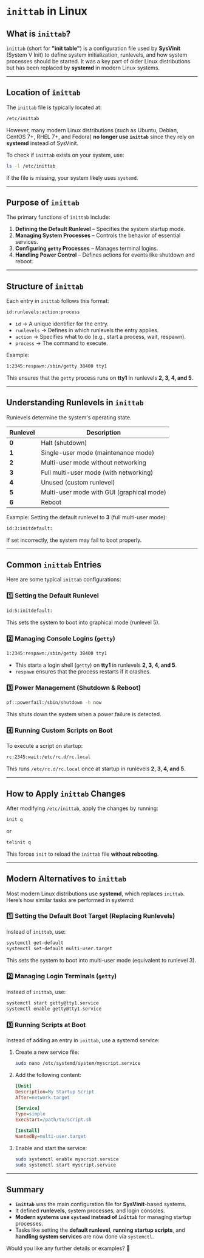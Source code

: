 # **`inittab` in Linux**  

## **What is `inittab`?**
`inittab` (short for **"init table"**) is a configuration file used by **SysVinit** (System V Init) to define system initialization, runlevels, and how system processes should be started. It was a key part of older Linux distributions but has been replaced by **systemd** in modern Linux systems.

---

## **Location of `inittab`**
The `inittab` file is typically located at:  
```bash
/etc/inittab
```
However, many modern Linux distributions (such as Ubuntu, Debian, CentOS 7+, RHEL 7+, and Fedora) **no longer use `inittab`** since they rely on **systemd** instead of SysVinit.

To check if `inittab` exists on your system, use:
```bash
ls -l /etc/inittab
```
If the file is missing, your system likely uses `systemd`.

---

## **Purpose of `inittab`**
The primary functions of `inittab` include:
1. **Defining the Default Runlevel** – Specifies the system startup mode.
2. **Managing System Processes** – Controls the behavior of essential services.
3. **Configuring `getty` Processes** – Manages terminal logins.
4. **Handling Power Control** – Defines actions for events like shutdown and reboot.

---

## **Structure of `inittab`**
Each entry in `inittab` follows this format:
```bash
id:runlevels:action:process
```
- `id` → A unique identifier for the entry.
- `runlevels` → Defines in which runlevels the entry applies.
- `action` → Specifies what to do (e.g., start a process, wait, respawn).
- `process` → The command to execute.

Example:
```bash
1:2345:respawn:/sbin/getty 38400 tty1
```
This ensures that the `getty` process runs on **tty1** in runlevels **2, 3, 4, and 5**.

---

## **Understanding Runlevels in `inittab`**
Runlevels determine the system's operating state.

| Runlevel | Description |
|----------|------------|
| **0** | Halt (shutdown) |
| **1** | Single-user mode (maintenance mode) |
| **2** | Multi-user mode without networking |
| **3** | Full multi-user mode (with networking) |
| **4** | Unused (custom runlevel) |
| **5** | Multi-user mode with GUI (graphical mode) |
| **6** | Reboot |

Example: Setting the default runlevel to **3** (full multi-user mode):
```bash
id:3:initdefault:
```
If set incorrectly, the system may fail to boot properly.

---

## **Common `inittab` Entries**
Here are some typical `inittab` configurations:

### **1️⃣ Setting the Default Runlevel**
```bash
id:5:initdefault:
```
This sets the system to boot into graphical mode (runlevel 5).

### **2️⃣ Managing Console Logins (`getty`)**
```bash
1:2345:respawn:/sbin/getty 38400 tty1
```
- This starts a login shell (`getty`) on **tty1** in runlevels **2, 3, 4, and 5**.
- `respawn` ensures that the process restarts if it crashes.

### **3️⃣ Power Management (Shutdown & Reboot)**
```bash
pf::powerfail:/sbin/shutdown -h now
```
This shuts down the system when a power failure is detected.

### **4️⃣ Running Custom Scripts on Boot**
To execute a script on startup:
```bash
rc:2345:wait:/etc/rc.d/rc.local
```
This runs `/etc/rc.d/rc.local` once at startup in runlevels **2, 3, 4, and 5**.

---

## **How to Apply `inittab` Changes**
After modifying `/etc/inittab`, apply the changes by running:
```bash
init q
```
or
```bash
telinit q
```
This forces `init` to reload the `inittab` file **without rebooting**.

---

## **Modern Alternatives to `inittab`**
Most modern Linux distributions use **systemd**, which replaces `inittab`. Here’s how similar tasks are performed in systemd:

### **1️⃣ Setting the Default Boot Target (Replacing Runlevels)**
Instead of `inittab`, use:
```bash
systemctl get-default
systemctl set-default multi-user.target
```
This sets the system to boot into multi-user mode (equivalent to runlevel 3).

### **2️⃣ Managing Login Terminals (`getty`)**
Instead of `inittab`, use:
```bash
systemctl start getty@tty1.service
systemctl enable getty@tty1.service
```

### **3️⃣ Running Scripts at Boot**
Instead of adding an entry in `inittab`, use a systemd service:
1. Create a new service file:
   ```bash
   sudo nano /etc/systemd/system/myscript.service
   ```
2. Add the following content:
   ```ini
   [Unit]
   Description=My Startup Script
   After=network.target

   [Service]
   Type=simple
   ExecStart=/path/to/script.sh

   [Install]
   WantedBy=multi-user.target
   ```
3. Enable and start the service:
   ```bash
   sudo systemctl enable myscript.service
   sudo systemctl start myscript.service
   ```

---

## **Summary**
- **`inittab`** was the main configuration file for **SysVinit**-based systems.
- It defined **runlevels**, system processes, and login consoles.
- **Modern systems use `systemd` instead of `inittab`** for managing startup processes.
- Tasks like setting the **default runlevel**, **running startup scripts**, and **handling system services** are now done via `systemctl`.

Would you like any further details or examples? 🚀
